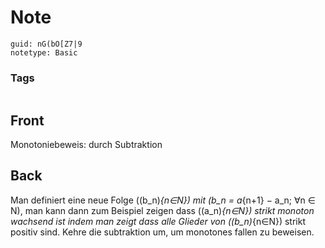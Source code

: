 # Note
```
guid: nG(bO[Z7|9
notetype: Basic
```

### Tags
```
```

## Front
Monotoniebeweis: durch Subtraktion

## Back
Man definiert eine neue Folge \((b_n)_{n∈N}\) mit \(b_n = a_{n+1} − a_n\; ∀n ∈ N\), man kann dann zum Beispiel
zeigen dass \((a_n)_{n∈N}\) strikt monoton wachsend ist indem man zeigt dass alle Glieder von \((b_n)_{n∈N}\)
strikt positiv sind. Kehre die subtraktion um, um monotones fallen zu beweisen.

